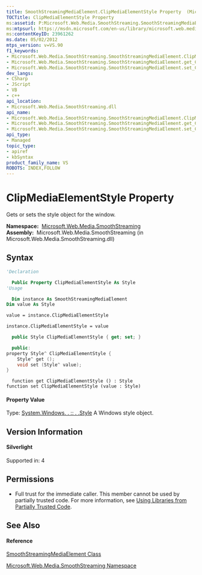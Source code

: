 ```yaml
---
title: SmoothStreamingMediaElement.ClipMediaElementStyle Property  (Microsoft.Web.Media.SmoothStreaming)
TOCTitle: ClipMediaElementStyle Property
ms:assetid: P:Microsoft.Web.Media.SmoothStreaming.SmoothStreamingMediaElement.ClipMediaElementStyle
ms:mtpsurl: https://msdn.microsoft.com/en-us/library/microsoft.web.media.smoothstreaming.smoothstreamingmediaelement.clipmediaelementstyle(v=VS.90)
ms:contentKeyID: 23961262
ms.date: 05/02/2012
mtps_version: v=VS.90
f1_keywords:
- Microsoft.Web.Media.SmoothStreaming.SmoothStreamingMediaElement.ClipMediaElementStyle
- Microsoft.Web.Media.SmoothStreaming.SmoothStreamingMediaElement.get_ClipMediaElementStyle
- Microsoft.Web.Media.SmoothStreaming.SmoothStreamingMediaElement.set_ClipMediaElementStyle
dev_langs:
- CSharp
- JScript
- VB
- c++
api_location:
- Microsoft.Web.Media.SmoothStreaming.dll
api_name:
- Microsoft.Web.Media.SmoothStreaming.SmoothStreamingMediaElement.ClipMediaElementStyle
- Microsoft.Web.Media.SmoothStreaming.SmoothStreamingMediaElement.get_ClipMediaElementStyle
- Microsoft.Web.Media.SmoothStreaming.SmoothStreamingMediaElement.set_ClipMediaElementStyle
api_type:
- Managed
topic_type:
- apiref
- kbSyntax
product_family_name: VS
ROBOTS: INDEX,FOLLOW
---
```


# ClipMediaElementStyle Property

Gets or sets the style object for the window.

**Namespace:**  [Microsoft.Web.Media.SmoothStreaming](microsoft-web-media-smoothstreaming-namespace_1.md)  
**Assembly:**  Microsoft.Web.Media.SmoothStreaming (in Microsoft.Web.Media.SmoothStreaming.dll)

## Syntax

``` vb
'Declaration

  Public Property ClipMediaElementStyle As Style
'Usage

  Dim instance As SmoothStreamingMediaElement
Dim value As Style

value = instance.ClipMediaElementStyle

instance.ClipMediaElementStyle = value
```

``` csharp
  public Style ClipMediaElementStyle { get; set; }
```

``` c++
  public:
property Style^ ClipMediaElementStyle {
    Style^ get ();
    void set (Style^ value);
}
```

``` jscript
  function get ClipMediaElementStyle () : Style
function set ClipMediaElementStyle (value : Style)
```

#### Property Value

Type: [System.Windows. . :: . .Style](https://msdn.microsoft.com/en-us/library/ms603146\(v=vs.90\))  
A Windows style object.  

## Version Information

#### Silverlight

Supported in: 4  

## Permissions

  - Full trust for the immediate caller. This member cannot be used by partially trusted code. For more information, see [Using Libraries from Partially Trusted Code](https://msdn.microsoft.com/en-us/library/8skskf63\(v=vs.90\)).

## See Also

#### Reference

[SmoothStreamingMediaElement Class](smoothstreamingmediaelement-class-microsoft-web-media-smoothstreaming_1.md)

[Microsoft.Web.Media.SmoothStreaming Namespace](microsoft-web-media-smoothstreaming-namespace_1.md)

